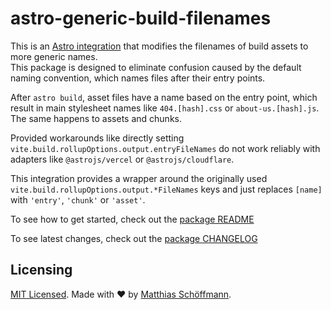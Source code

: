 # astro-generic-build-filenames

This is an [Astro integration](https://docs.astro.build/en/guides/integrations-guide/) that modifies the filenames of build assets to more generic names.  
This package is designed to eliminate confusion caused by the default naming convention, which names files after their entry points.

After `astro build`, asset files have a name based on the entry point, which result in main stylesheet names like `404.[hash].css` or `about-us.[hash].js`. The same happens to assets and chunks.

Provided workarounds like directly setting `vite.build.rollupOptions.output.entryFileNames` do not work reliably with adapters like `@astrojs/vercel` or `@astrojs/cloudflare`.

This integration provides a wrapper around the originally used `vite.build.rollupOptions.output.*FileNames` keys and just replaces `[name]` with `'entry'`, `'chunk'` or `'asset'`.

To see how to get started, check out the [package README](./package/README.md)

To see latest changes, check out the [package CHANGELOG](./package/CHANGELOG.md)

## Licensing

[MIT Licensed](./LICENSE). Made with ❤️ by [Matthias Schöffmann](https://github.com/mschoeffmann).
